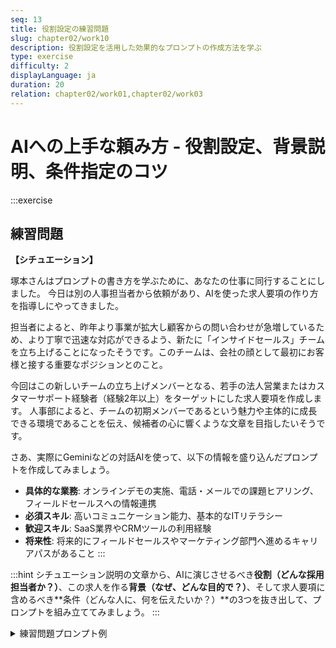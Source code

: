 ```yaml
---
seq: 13
title: 役割設定の練習問題
slug: chapter02/work10
description: 役割設定を活用した効果的なプロンプトの作成方法を学ぶ
type: exercise
difficulty: 2
displayLanguage: ja
duration: 20
relation: chapter02/work01,chapter02/work03
---
```


# AIへの上手な頼み方 - 役割設定、背景説明、条件指定のコツ

:::exercise
## 練習問題
**【シチュエーション】**

塚本さんはプロンプトの書き方を学ぶために、あなたの仕事に同行することにしました。
今日は別の人事担当者から依頼があり、AIを使った求人要項の作り方を指導しにやってきました。

担当者によると、昨年より事業が拡大し顧客からの問い合わせが急増しているため、より丁寧で迅速な対応ができるよう、新たに「インサイドセールス」チームを立ち上げることになったそうです。このチームは、会社の顔として最初にお客様と接する重要なポジションとのこと。

今回はこの新しいチームの立ち上げメンバーとなる、若手の法人営業またはカスタマーサポート経験者（経験2年以上）をターゲットにした求人要項を作成します。
人事部によると、チームの初期メンバーであるという魅力や主体的に成長できる環境であることを伝え、候補者の心に響くような文章を目指したいそうです。

さあ、実際にGeminiなどの対話AIを使って、以下の情報を盛り込んだプロンプトを作成してみましょう。

* **具体的な業務**: オンラインデモの実施、電話・メールでの課題ヒアリング、フィールドセールスへの情報連携
* **必須スキル**: 高いコミュニケーション能力、基本的なITリテラシー
* **歓迎スキル**: SaaS業界やCRMツールの利用経験
* **将来性**: 将来的にフィールドセールスやマーケティング部門へ進めるキャリアパスがあること
:::

:::hint
シチュエーション説明の文章から、AIに演じさせるべき**役割（どんな採用担当者か？）**、この求人を作る**背景（なぜ、どんな目的で？）**、そして求人要項に含めるべき**条件（どんな人に、何を伝えたいか？）**の3つを抜き出して、プロンプトを組み立ててみましょう。
:::

<details><summary>練習問題プロンプト例</summary>

```
# 役割
あなたは、BtoB SaaS企業の採用に精通した人事部長です。

# 背景
当社は、急成長中のマーケティングオートメーションツールを提供しています。ありがたいことに顧客からの問い合わせが急増しており、より丁寧で迅速な対応を行うため、新たに「インサイドセールス」チームを立ち上げることになりました。このチームは、当社の顔として最初にお客様と接する重要なポジションです。

# 条件
- ターゲットは、法人営業またはカスタマーサポートの経験が2年以上ある若手人材です。
- チームの立ち上げメンバーであることを魅力として伝え、主体性や成長意欲のある人材に響くような内容にしてください。
- 以下の要素を必ず含めてください。
  - ポジションのミッション: なぜこのチームが必要なのか
  - 具体的な業務: オンラインデモ、電話・メールでの課題ヒアリング、営業担当への情報連携
  - 必須スキル: 基本的なITリテラシー、高いコミュニケーション能力
  - 歓迎スキル: SaaS業界での就業経験、CRMツールの利用経験
  - キャリアパス: 将来的にフィールドセールスやマーケティング部門へ進める可能性

上記の役割、背景、条件をすべて満たす、最高の求人要項を作成してください。
```

### 練習問題AI回答出力例
（AIによる回答のイメージ）

```
**急成長SaaSのインサイドセールス立ち上げメンバーを募集！**
この度は、当社の求人にご興味をお持ちいただきありがとうございます。BtoB SaaS企業の採用を担当している人事部長の○○です。

ポジションのミッション：お客様の課題解決の入り口を創る
私たちは、マーケティングオートメーションツールの提供を通じて、多くの企業のマーケティング活動を支援しています。ありがたいことに、新規のお客様からの問い合わせが急増しており、より丁寧で迅速な対応を行うために、この度、インサイドセールスチームを立ち上げることになりました。

インサイドセールスは、お客様が最初に接する当社の「顔」です。単なる問い合わせ対応ではなく、お客様の潜在的な課題を深く掘り下げ、最適な解決策の糸口を見つけることがミッションです。この重要な役割を担うことで、お客様のビジネス成長を最前線で支えることができます。

具体的な業務内容：お客様の「伴走者」として
インサイドセールスチームのメンバーとして、以下のような業務に携わっていただきます。
オンラインデモの実施： 弊社のツールがいかに顧客の課題を解決できるか、オンラインでわかりやすくご説明いただきます。
電話・メールでのヒアリング： お客様の状況を丁寧にヒアリングし、抱えている課題やニーズを正確に把握していただきます。
営業担当への情報連携： ヒアリングした内容をフィールドセールスにスムーズに引き継ぎ、商談の成功率を高めます。

必須スキル・歓迎スキル
【必須スキル】
法人営業またはカスタマーサポートの実務経験が2年以上ある方
基本的なITリテラシーをお持ちの方（PC操作、Officeソフトなど）
高いコミュニケーション能力をお持ちの方（相手の意図を汲み取り、わかりやすく説明できる能力）

【歓迎スキル】
SaaS業界での就業経験
CRMツール（Salesforce, Hubspotなど）の利用経験

キャリアパス：自ら未来を切り拓く
インサイドセールスは、マーケティングから営業活動まで一連のビジネスプロセスに関わるため、幅広いスキルを身につけることができます。将来的には、お客様と直接対面で商談を行うフィールドセールスや、より上流の戦略策定に関わるマーケティング部門など、多様なキャリアパスを選択可能です。

立ち上げメンバーとして、チームの文化や仕組みづくりにも主体的に関わることができます。自らのアイデアがチームや会社の成長に直結する、非常にやりがいのある環境です。
私たちは、あなたの成長意欲を全力でサポートします。ぜひ、私たちと共に新たなチームを創り上げていきましょう。
ご応募を心よりお待ちしております。
```
</details>
